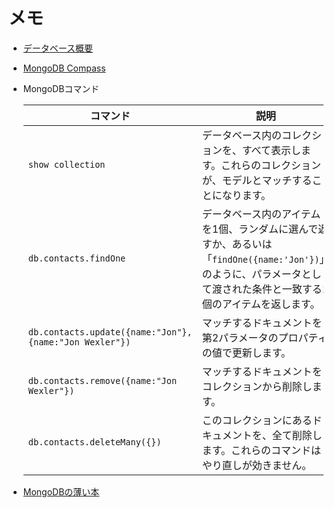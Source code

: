 # メモ

- [データベース概要](https://docs.oracle.com/javase/tutorial/jdbc/overview/database.html)

- [MongoDB Compass](https://www.mongodb.com/try#compass)

- MongoDBコマンド

  |コマンド | 説明 |
  | --- | --- |
  | `show collection` | データベース内のコレクションを、すべて表示します。これらのコレクションが、モデルとマッチすることになります。 |
  | `db.contacts.findOne` |データベース内のアイテムを1個、ランダムに選んで返すか、あるいは「`findOne({name:'Jon'})`」のように、パラメータとして渡された条件と一致する1個のアイテムを返します。 |
  | `db.contacts.update({name:"Jon"},{name:"Jon Wexler"})` |マッチするドキュメントを第2パラメータのプロパティの値で更新します。 |
  | `db.contacts.remove({name:"Jon Wexler"})` |マッチするドキュメントをコレクションから削除します。 |
  | `db.contacts.deleteMany({})` |このコレクションにあるドキュメントを、全て削除します。これらのコマンドはやり直しが効きません。|

- [MongoDBの薄い本](https://www.cuspy.org/diary/2012-04-17/the-little-mongodb-book-ja.pdf)
